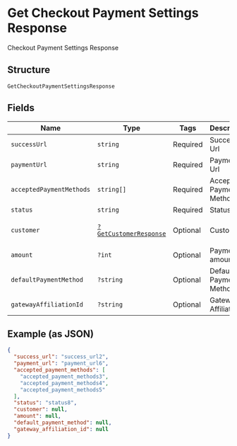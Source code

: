 
# Get Checkout Payment Settings Response

Checkout Payment Settings Response

## Structure

`GetCheckoutPaymentSettingsResponse`

## Fields

| Name | Type | Tags | Description | Getter | Setter |
|  --- | --- | --- | --- | --- | --- |
| `successUrl` | `string` | Required | Success Url | getSuccessUrl(): string | setSuccessUrl(string successUrl): void |
| `paymentUrl` | `string` | Required | Payment Url | getPaymentUrl(): string | setPaymentUrl(string paymentUrl): void |
| `acceptedPaymentMethods` | `string[]` | Required | Accepted Payment Methods | getAcceptedPaymentMethods(): array | setAcceptedPaymentMethods(array acceptedPaymentMethods): void |
| `status` | `string` | Required | Status | getStatus(): string | setStatus(string status): void |
| `customer` | [`?GetCustomerResponse`](/doc/models/get-customer-response.md) | Optional | Customer | getCustomer(): ?GetCustomerResponse | setCustomer(?GetCustomerResponse customer): void |
| `amount` | `?int` | Optional | Payment amount | getAmount(): ?int | setAmount(?int amount): void |
| `defaultPaymentMethod` | `?string` | Optional | Default Payment Method | getDefaultPaymentMethod(): ?string | setDefaultPaymentMethod(?string defaultPaymentMethod): void |
| `gatewayAffiliationId` | `?string` | Optional | Gateway Affiliation Id | getGatewayAffiliationId(): ?string | setGatewayAffiliationId(?string gatewayAffiliationId): void |

## Example (as JSON)

```json
{
  "success_url": "success_url2",
  "payment_url": "payment_url6",
  "accepted_payment_methods": [
    "accepted_payment_methods3",
    "accepted_payment_methods4",
    "accepted_payment_methods5"
  ],
  "status": "status8",
  "customer": null,
  "amount": null,
  "default_payment_method": null,
  "gateway_affiliation_id": null
}
```

